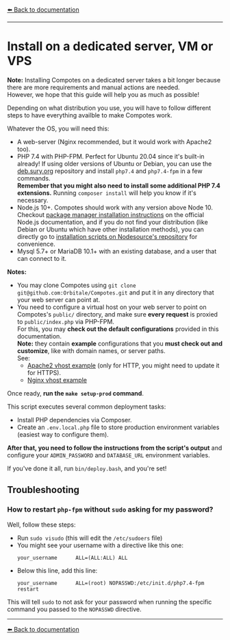 [⬅️ Back to documentation](../README.md)

---

# Install on a dedicated server, VM or VPS

**Note:** Installing Compotes on a dedicated server takes a bit longer because there are more requirements and manual actions are needed.<br>
However, we hope that this guide will help you as much as possible!

Depending on what distribution you use, you will have to follow different steps to have everything availble to make Compotes work.

Whatever the OS, you will need this:

* A web-server (Nginx recommended, but it would work with Apache2 too).
* PHP 7.4 with PHP-FPM. Perfect for Ubuntu 20.04 since it's built-in already! If using older versions of Ubuntu or Debian, you can use the [deb.sury.org](https://deb.sury.org/) repository and install `php7.4` and `php7.4-fpm` in a few commands.<br>
  **Remember that you might also need to install some additional PHP 7.4 extensions.** Running `composer install` will help you know if it's necessary.
* Node.js 10+. Compotes should work with any version above Node 10. Checkout [package manager installation instructions](https://nodejs.org/en/download/package-manager/) on the official Node.js documentation, and if you do not find your distribution (like Debian or Ubuntu which have other installation methods), you can directly go to [installation scripts on Nodesource's repository](https://github.com/nodesource/distributions/blob/master/README.md#installation-instructions) for convenience.
* Mysql 5.7+ or MariaDB 10.1+ with an existing database, and a user that can connect to it.

**Notes:**

* You may clone Compotes using `git clone git@github.com:Orbitale/Compotes.git` and put it in any directory that your web server can point at.
* You need to configure a virtual host on your web server to point on Compotes's `public/` directory, and make sure **every request** is proxied to `public/index.php` via PHP-FPM.<br>
  For this, you may **check out the default configurations** provided in this documentation.<br>
  **Note:** they contain **example** configurations that you **must check out and customize**, like with domain names, or server paths.<br>
  See:
  * [Apache2 vhost example](./prod/apache_vhost.conf) (only for HTTP, you might need to update it for HTTPS).
  * [Nginx vhost example](./prod/nginx_vhost.conf)

Once ready, **run the `make setup-prod` command**.

This script executes several common deployment tasks:

* Install PHP dependencies via Composer.
* Create an `.env.local.php` file to store production environment variables (easiest way to configure them).

**After that, you need to follow the instructions from the script's output** and configure your `ADMIN_PASSWORD` and `DATABASE_URL` environment variables.

If you've done it all, run `bin/deploy.bash`, and you're set!

## Troubleshooting

### How to restart `php-fpm` without `sudo` asking for my password?

Well, follow these steps:

* Run `sudo visudo` (this will edit the `/etc/sudoers` file)
* You might see your username with a directive like this one:
  ```
  your_username      ALL=(ALL:ALL) ALL
  ```
* Below this line, add this line:
  ```
  your_username      ALL=(root) NOPASSWD:/etc/init.d/php7.4-fpm restart
  ```

This will tell `sudo` to not ask for your password when running the specific command you passed to the `NOPASSWD` directive.

---
[⬅️ Back to documentation](../README.md)

